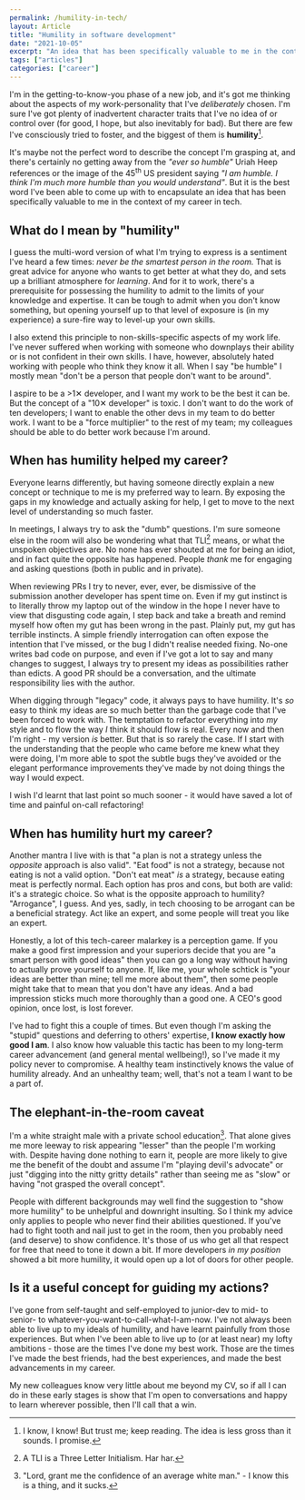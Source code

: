 ```yaml
---
permalink: /humility-in-tech/
layout: Article
title: "Humility in software development"
date: "2021-10-05"
excerpt: "An idea that has been specifically valuable to me in the context of my career in tech."
tags: ["articles"]
categories: ["career"]
---
```


I'm in the getting-to-know-you phase of a new job, and it's got me thinking about the aspects of my work-personality that I've _deliberately_ chosen. I'm sure I've got plenty of inadvertent character traits that I've no idea of or control over (for good, I hope, but also inevitably for bad). But there are few I've consciously tried to foster, and the biggest of them is **humility**[^1].

It's maybe not the perfect word to describe the concept I'm grasping at, and there's certainly no getting away from the _"ever so humble"_ Uriah Heep references or the image of the 45<sup>th</sup> US president saying _"I am humble. I think I'm much more humble than you would understand"_. But it is the best word I've been able to come up with to encapsulate an idea that has been specifically valuable to me in the context of my career in tech.

## What do I mean by "humility"

I guess the multi-word version of what I'm trying to express is a sentiment I've heard a few times: _never be the smartest person in the room._ That is great advice for anyone who wants to get better at what they do, and sets up a brilliant atmosphere for _learning_. And for it to work, there's a prerequisite for possessing the humility to admit to the limits of your knowledge and expertise. It can be tough to admit when you don't know something, but opening yourself up to that level of exposure is (in my experience) a sure-fire way to level-up your own skills.

I also extend this principle to non-skills-specific aspects of my work life. I've never suffered when working with someone who downplays their ability or is not confident in their own skills. I have, however, absolutely hated working with people who think they know it all. When I say "be humble" I mostly mean "don't be a person that people don't want to be around".

I aspire to be a >1✕ developer, and I want my work to be the best it can be. But the concept of a "10✕ developer" is toxic. I don't want to do the work of ten developers; I want to enable the other devs in my team to do better work. I want to be a "force multiplier" to the rest of my team; my colleagues should be able to do better work because I'm around.

## When has humility helped my career?

Everyone learns differently, but having someone directly explain a new concept or technique to me is my preferred way to learn. By exposing the gaps in my knowledge and actually asking for help, I get to move to the next level of understanding so much faster.

In meetings, I always try to ask the "dumb" questions. I'm sure someone else in the room will also be wondering what that TLI[^2] means, or what the unspoken objectives are. No none has ever shouted at me for being an idiot, and in fact quite the opposite has happened. People _thank_ me for engaging and asking questions (both in public and in private).

When reviewing PRs I try to never, ever, ever, be dismissive of the submission another developer has spent time on. Even if my gut instinct is to literally throw my laptop out of the window in the hope I never have to view that disgusting code again, I step back and take a breath and remind myself how often my gut has been wrong in the past. Plainly put, my gut has terrible instincts. A simple friendly interrogation can often expose the intention that I've missed, or the bug I didn't realise needed fixing. No-one writes bad code on purpose, and even if I've got a lot to say and many changes to suggest, I always try to present my ideas as possibilities rather than edicts. A good PR should be a conversation, and the ultimate responsibility lies with the author.

When digging through "legacy" code, it always pays to have humility. It's _so_ easy to think my ideas are so much better than the garbage code that I've been forced to work with. The temptation to refactor everything into _my_ style and to flow the way _I_ think it should flow is real. Every now and then I'm right - my version _is_ better. But that is so rarely the case. If I start with the understanding that the people who came before me knew what they were doing, I'm more able to spot the subtle bugs they've avoided or the elegant performance improvements they've made by not doing things the way I would expect.

I wish I'd learnt that last point so much sooner - it would have saved a lot of time and painful on-call refactoring!

## When has humility hurt my career?

Another mantra I live with is that "a plan is not a strategy unless the _opposite_ approach is also valid". "Eat food" is not a strategy, because not eating is not a valid option. "Don't eat meat" _is_ a strategy, because eating meat is perfectly normal. Each option has pros and cons, but both are valid: it's a strategic choice. So what is the opposite approach to humility? "Arrogance", I guess. And yes, sadly, in tech choosing to be arrogant can be a beneficial strategy. Act like an expert, and some people will treat you like an expert.

Honestly, a lot of this tech-career malarkey is a perception game. If you make a good first impression and your superiors decide that you are "a smart person with good ideas" then you can go a long way without having to actually prove yourself to anyone. If, like me, your whole schtick is "your ideas are better than mine; tell me more about them", then some people might take that to mean that you don't have any ideas. And a bad impression sticks much more thoroughly than a good one. A CEO's good opinion, once lost, is lost forever.

I've had to fight this a couple of times. But even though I'm asking the "stupid" questions and deferring to others' expertise, **I know exactly how good I am**. I also know how valuable this tactic has been to my long-term career advancement (and general mental wellbeing!), so I've made it my policy never to compromise. A healthy team instinctively knows the value of humility already. And an unhealthy team; well, that's not a team I want to be a part of.

## The elephant-in-the-room caveat

I'm a white straight male with a private school education[^3]. That alone gives me more leeway to risk appearing "lesser" than the people I'm working with. Despite having done nothing to earn it, people are more likely to give me the benefit of the doubt and assume I'm "playing devil's advocate" or just "digging into the nitty gritty details" rather than seeing me as "slow" or having "not grasped the overall concept".

People with different backgrounds may well find the suggestion to "show more humility" to be unhelpful and downright insulting. So I think my advice only applies to people who never find their abilities questioned. If you've had to fight tooth and nail just to get in the room, then you probably need (and deserve) to show confidence. It's those of us who get all that respect for free that need to tone it down a bit. If more developers _in my position_ showed a bit more humility, it would open up a lot of doors for other people.

## Is it a useful concept for guiding my actions?

I've gone from self-taught and self-employed to junior-dev to mid- to senior- to whatever-you-want-to-call-what-I-am-now. I've not always been able to live up to my ideals of humility, and have learnt painfully from those experiences. But when I've been able to live up to (or at least near) my lofty ambitions - those are the times I've done my best work. Those are the times I've made the best friends, had the best experiences, and made the best advancements in my career.

My new colleagues know very little about me beyond my CV, so if all I can do in these early stages is show that I'm open to conversations and happy to learn wherever possible, then I'll call that a win.

[^1]: I know, I know! But trust me; keep reading. The idea is less gross than it sounds. I promise.
[^2]: A TLI is a Three Letter Initialism. Har har.
[^3]: "Lord, grant me the confidence of an average white man." - I know this is a thing, and it sucks.
